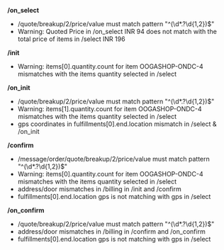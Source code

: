 **/on_select**
- /quote/breakup/2/price/value must match pattern "^(\d*.?\d{1,2})$"
- Warning: Quoted Price in /on_select INR 94 does not match with the total price of items in /select INR 196

**/init**
- Warning: items[0].quantity.count for item OOGASHOP-ONDC-4 mismatches with the items quantity selected in /select

**/on_init**
- /quote/breakup/2/price/value must match pattern "^(\d*.?\d{1,2})$"
- Warning: items[1].quantity.count for item OOGASHOP-ONDC-4 mismatches with the items quantity selected in /select
- gps coordinates in fulfillments[0].end.location mismatch in /select & /on_init

**/confirm**
- /message/order/quote/breakup/2/price/value must match pattern "^(\d*.?\d{1,2})$"
- Warning: items[0].quantity.count for item OOGASHOP-ONDC-4 mismatches with the items quantity selected in /select
- address/door mismatches in /billing in /init and /confirm
- fulfillments[0].end.location gps is not matching with gps in /select

**/on_confirm**
- /quote/breakup/2/price/value must match pattern "^(\d*.?\d{1,2})$"
- address/door mismatches in /billing in /confirm and /on_confirm
- fulfillments[0].end.location gps is not matching with gps in /select

